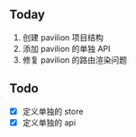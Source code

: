 ## Today

1. 创建 pavilion 项目结构
2. 添加 pavilion 的单独 API
3. 修复 pavilion 的路由渲染问题

## Todo

- [x] 定义单独的 store
- [x] 定义单独的 api